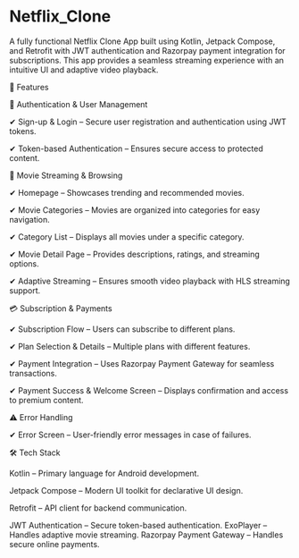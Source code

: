 # Netflix_Clone
A fully functional Netflix Clone App built using Kotlin, Jetpack Compose, and Retrofit with JWT authentication and Razorpay payment integration for subscriptions. This app provides a seamless streaming experience with an intuitive UI and adaptive video playback.  

🚀 Features  

🔑 Authentication & User Management  

✔ Sign-up & Login – Secure user registration and authentication using JWT tokens.  

✔ Token-based Authentication – Ensures secure access to protected content.  


🎥 Movie Streaming & Browsing  

✔ Homepage – Showcases trending and recommended movies.  

✔ Movie Categories – Movies are organized into categories for easy navigation.  

✔ Category List – Displays all movies under a specific category.

✔ Movie Detail Page – Provides descriptions, ratings, and streaming options.  

✔ Adaptive Streaming – Ensures smooth video playback with HLS streaming support.

💳 Subscription & Payments  

✔ Subscription Flow – Users can subscribe to different plans.  

✔ Plan Selection & Details – Multiple plans with different features.  

✔ Payment Integration – Uses Razorpay Payment Gateway for seamless transactions.  

✔ Payment Success & Welcome Screen – Displays confirmation and access to premium content.  


⚠ Error Handling  

✔ Error Screen – User-friendly error messages in case of failures.  


🛠 Tech Stack  

Kotlin – Primary language for Android development.  

Jetpack Compose – Modern UI toolkit for declarative UI design.  

Retrofit – API client for backend communication.  

JWT Authentication – Secure token-based authentication.
ExoPlayer – Handles adaptive movie streaming.
Razorpay Payment Gateway – Handles secure online payments.
